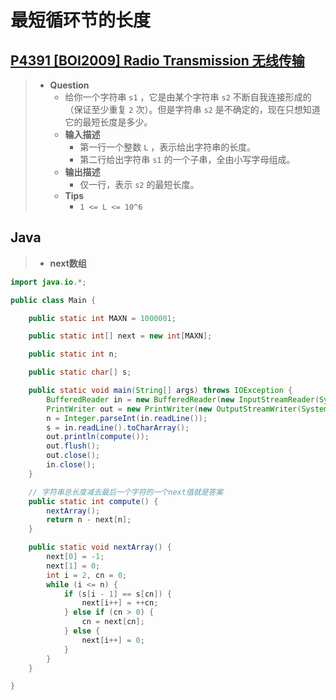 # 最短循环节的长度

## [P4391 [BOI2009] Radio Transmission 无线传输](https://www.luogu.com.cn/problem/P4391)

> - **Question**
>   - 给你一个字符串 `s1` ，它是由某个字符串 `s2` 不断自我连接形成的（保证至少重复 `2` 次）。但是字符串 `s2` 是不确定的，现在只想知道它的最短长度是多少。
>   - **输入描述**
>     - 第一行一个整数 `L` ，表示给出字符串的长度。
>     - 第二行给出字符串 `s1` 的一个子串，全由小写字母组成。
>   - **输出描述**
>     - 仅一行，表示 `s2` 的最短长度。
>   - **Tips**
>     - `1 <= L <= 10^6`

## Java

> - **next数组**

```java
import java.io.*;

public class Main {

    public static int MAXN = 1000001;

    public static int[] next = new int[MAXN];

    public static int n;

    public static char[] s;

    public static void main(String[] args) throws IOException {
        BufferedReader in = new BufferedReader(new InputStreamReader(System.in));
        PrintWriter out = new PrintWriter(new OutputStreamWriter(System.out));
        n = Integer.parseInt(in.readLine());
        s = in.readLine().toCharArray();
        out.println(compute());
        out.flush();
        out.close();
        in.close();
    }

    // 字符串总长度减去最后一个字符的一个next值就是答案
    public static int compute() {
        nextArray();
        return n - next[n];
    }

    public static void nextArray() {
        next[0] = -1;
        next[1] = 0;
        int i = 2, cn = 0;
        while (i <= n) {
            if (s[i - 1] == s[cn]) {
                next[i++] = ++cn;
            } else if (cn > 0) {
                cn = next[cn];
            } else {
                next[i++] = 0;
            }
        }
    }

}
```
